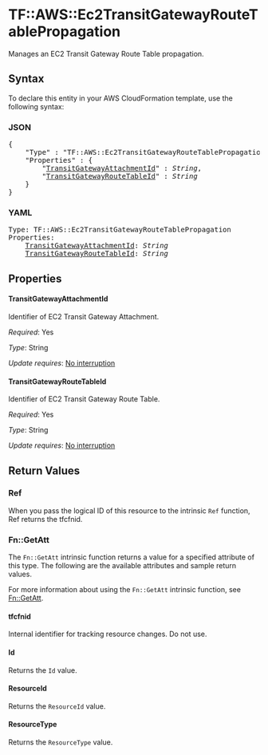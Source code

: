 # TF::AWS::Ec2TransitGatewayRouteTablePropagation

Manages an EC2 Transit Gateway Route Table propagation.

## Syntax

To declare this entity in your AWS CloudFormation template, use the following syntax:

### JSON

<pre>
{
    "Type" : "TF::AWS::Ec2TransitGatewayRouteTablePropagation",
    "Properties" : {
        "<a href="#transitgatewayattachmentid" title="TransitGatewayAttachmentId">TransitGatewayAttachmentId</a>" : <i>String</i>,
        "<a href="#transitgatewayroutetableid" title="TransitGatewayRouteTableId">TransitGatewayRouteTableId</a>" : <i>String</i>
    }
}
</pre>

### YAML

<pre>
Type: TF::AWS::Ec2TransitGatewayRouteTablePropagation
Properties:
    <a href="#transitgatewayattachmentid" title="TransitGatewayAttachmentId">TransitGatewayAttachmentId</a>: <i>String</i>
    <a href="#transitgatewayroutetableid" title="TransitGatewayRouteTableId">TransitGatewayRouteTableId</a>: <i>String</i>
</pre>

## Properties

#### TransitGatewayAttachmentId

Identifier of EC2 Transit Gateway Attachment.

_Required_: Yes

_Type_: String

_Update requires_: [No interruption](https://docs.aws.amazon.com/AWSCloudFormation/latest/UserGuide/using-cfn-updating-stacks-update-behaviors.html#update-no-interrupt)

#### TransitGatewayRouteTableId

Identifier of EC2 Transit Gateway Route Table.

_Required_: Yes

_Type_: String

_Update requires_: [No interruption](https://docs.aws.amazon.com/AWSCloudFormation/latest/UserGuide/using-cfn-updating-stacks-update-behaviors.html#update-no-interrupt)

## Return Values

### Ref

When you pass the logical ID of this resource to the intrinsic `Ref` function, Ref returns the tfcfnid.

### Fn::GetAtt

The `Fn::GetAtt` intrinsic function returns a value for a specified attribute of this type. The following are the available attributes and sample return values.

For more information about using the `Fn::GetAtt` intrinsic function, see [Fn::GetAtt](https://docs.aws.amazon.com/AWSCloudFormation/latest/UserGuide/intrinsic-function-reference-getatt.html).

#### tfcfnid

Internal identifier for tracking resource changes. Do not use.

#### Id

Returns the <code>Id</code> value.

#### ResourceId

Returns the <code>ResourceId</code> value.

#### ResourceType

Returns the <code>ResourceType</code> value.

